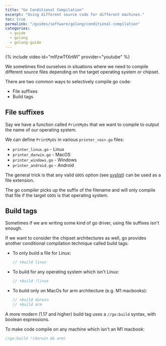 ```yaml
---
title: "Go Conditional Compilation"
excerpt: "Using different source code for different machines."
toc: true
permalink: "/guides/software/golang/conditional-compilation"
categories:
  - guide
  - golang
  - golang-guide
---
```


{% include video id="mIfzwTfXnWI" provider="youtube" %}

We sometimes find ourselves in situations where we need to compile different source files depending on the target operating system or chipset.

There are two common ways to selectively compile go code:
* File suffixes
* Build tags

## File suffixes

Say we have a function called `PrintMyOs` that we want to compile to output the name of our operating system.

We can define `PrintMyOs` in various `printer_<os>.go` files:
* `printer_linux.go` - Linux
* `printer_darwin.go` - MacOS
* `printer_windows.go` - Windows
* `printer_android.go` - Android

The general trick is that any valid `GOOS` option (see [syslist](https://github.com/golang/go/blob/master/src/go/build/syslist.go)) can be used as a file extension.

The go compiler picks up the suffix of the filename and will only compile that file if the target `GOOS` is that operating system.

## Build tags

Sometimes if we are writing some kind of go driver, using file suffixes isn't enough. 

If we want to consider the chipset architectures as well, go provides another conditional compilation technique called build tags:
* To only build a file for Linux:
  ```go
  // +build linux
  ```
* To build for any operating system which isn't Linux:
  ```go
  // +build !linux
  ```
* To build only on MacOs for arm architecture (e.g. M1 macbooks):
  ```go
  // +build darwin
  // +build arm
  ```

A more modern (1.17 and higher) build tag uses a `//go:build` syntax, with boolean expressions.

To make code compile on any machine which isn't an M1 macbook:
```go
//go:build !(darwin && arm)
```
